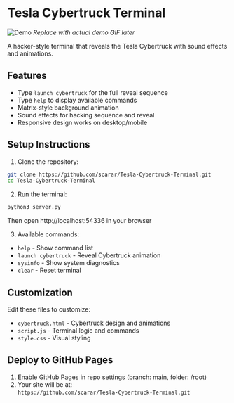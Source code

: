 # Tesla Cybertruck Terminal

![Demo](demo.gif) *Replace with actual demo GIF later*

A hacker-style terminal that reveals the Tesla Cybertruck with sound effects and animations.

## Features
- Type `launch cybertruck` for the full reveal sequence
- Type `help` to display available commands
- Matrix-style background animation
- Sound effects for hacking sequence and reveal
- Responsive design works on desktop/mobile

## Setup Instructions

1. Clone the repository:
```bash
git clone https://github.com/scarar/Tesla-Cybertruck-Terminal.git
cd Tesla-Cybertruck-Terminal
```

2. Run the terminal:
```bash
python3 server.py
```
Then open http://localhost:54336 in your browser

3. Available commands:
- `help` - Show command list
- `launch cybertruck` - Reveal Cybertruck animation
- `sysinfo` - Show system diagnostics  
- `clear` - Reset terminal

## Customization
Edit these files to customize:
- `cybertruck.html` - Cybertruck design and animations
- `script.js` - Terminal logic and commands
- `style.css` - Visual styling

## Deploy to GitHub Pages
1. Enable GitHub Pages in repo settings (branch: main, folder: /root)
2. Your site will be at:  
`https://github.com/scarar/Tesla-Cybertruck-Terminal.git`

